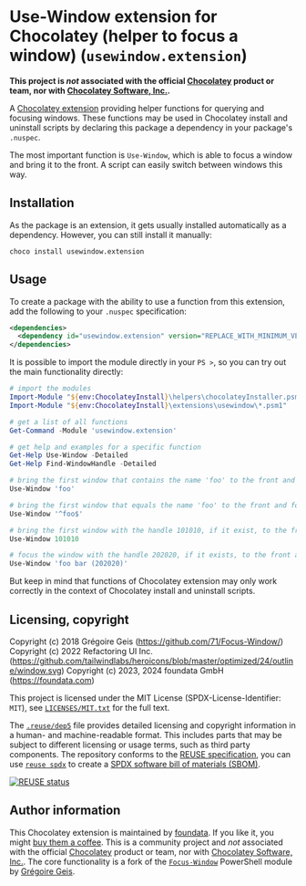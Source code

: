 # Use-Window extension for Chocolatey (helper to focus a window) (`usewindow.extension`)

**This project is *not* associated with the official [Chocolatey](https://chocolatey.org/) product or team, nor with [Chocolatey Software, Inc.](https://chocolatey.org/contact/).**

A [Chocolatey extension](https://docs.chocolatey.org/en-us/features/extensions) providing helper functions for querying and focusing windows. These functions may be used in Chocolatey install and uninstall scripts by declaring this package a dependency in your package's `.nuspec`.

The most important function is `Use-Window`, which is able to focus a window and bring it to the front. A script can easily switch between windows this way.


## Installation

As the package is an extension, it gets usually installed automatically as a dependency. However, you can still install it manually:

```console
choco install usewindow.extension
```


## Usage

To create a package with the ability to use a function from this extension, add the following to your `.nuspec` specification:

```xml
<dependencies>
  <dependency id="usewindow.extension" version="REPLACE_WITH_MINIMUM_VERSION_USUALLY_CURRENT_LATEST" />
</dependencies>
```

It is possible to import the module directly in your `PS >`, so you can try out the main functionality directly:

```powershell
# import the modules
Import-Module "${env:ChocolateyInstall}\helpers\chocolateyInstaller.psm1"
Import-Module "${env:ChocolateyInstall}\extensions\usewindow\*.psm1"

# get a list of all functions
Get-Command -Module 'usewindow.extension'

# get help and examples for a specific function
Get-Help Use-Window -Detailed
Get-Help Find-WindowHandle -Detailed

# bring the first window that contains the name 'foo' to the front and focus it
Use-Window 'foo'

# bring the first window that equals the name 'foo' to the front and focus it
Use-Window '^foo$'

# bring the first window with the handle 101010, if it exist, to the front and focus it.
Use-Window 101010

# focus the window with the handle 202020, if it exists, to the front and focus it.
Use-Window 'foo bar (202020)'
```

But keep in mind that functions of Chocolatey extension may only work correctly in the context of Chocolatey install and uninstall scripts.


## Licensing, copyright

<!--REUSE-IgnoreStart-->
Copyright (c) 2018 Grégoire Geis (https://github.com/71/Focus-Window/)
Copyright (c) 2022 Refactoring UI Inc. (https://github.com/tailwindlabs/heroicons/blob/master/optimized/24/outline/window.svg)
Copyright (c) 2023, 2024 foundata GmbH (https://foundata.com)

This project is licensed under the MIT License (SPDX-License-Identifier: `MIT`), see [`LICENSES/MIT.txt`](LICENSES/MIT.txt) for the full text.

The [`.reuse/dep5`](.reuse/dep5) file provides detailed licensing and copyright information in a human- and machine-readable format. This includes parts that may be subject to different licensing or usage terms, such as third party components. The repository conforms to the [REUSE specification](https://reuse.software/spec/), you can use [`reuse spdx`](https://reuse.readthedocs.io/en/latest/readme.html#cli) to create a [SPDX software bill of materials (SBOM)](https://en.wikipedia.org/wiki/Software_Package_Data_Exchange).
<!--REUSE-IgnoreEnd-->

[![REUSE status](https://api.reuse.software/badge/github.com/foundata/chocolatey-usewindow.extension)](https://api.reuse.software/info/github.com/foundata/chocolatey-usewindow.extension)


## Author information

This Chocolatey extension is maintained by [foundata](https://foundata.com/). If you like it, you might [buy them a coffee](https://buy-me-a.coffee/chocolatey-usewindow.extension/). This is a community project and *not* associated with the official [Chocolatey](https://chocolatey.org/) product or team, nor with [Chocolatey Software, Inc.](https://chocolatey.org/contact/). The core functionality is a fork of the [`Focus-Window`](https://github.com/71/Focus-Window/) PowerShell module by [Grégoire Geis](https://gregoirege.is/).
